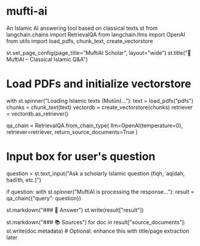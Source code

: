 # mufti-ai
An Islamic AI answering tool based on classical texts
st
from langchain.chains import RetrievalQA
from langchain.llms import OpenAI
from utils import load_pdfs, chunk_text, create_vectorstore


st.set_page_config(page_title="MuftiAI Scholar", layout="wide")
st.title("🕌 MuftiAI – Classical Islamic Q&A")


# Load PDFs and initialize vectorstore
with st.spinner("Loading Islamic texts (Mutūn)..."):
text = load_pdfs("pdfs")
chunks = chunk_text(text)
vectordb = create_vectorstore(chunks)
retriever = vectordb.as_retriever()


qa_chain = RetrievalQA.from_chain_type(
llm=OpenAI(temperature=0),
retriever=retriever,
return_source_documents=True
)


# Input box for user's question
question = st.text_input("Ask a scholarly Islamic question (fiqh, ʿaqīdah, ḥadīth, etc.)")


if question:
with st.spinner("MuftiAI is processing the response..."):
result = qa_chain({"query": question})


st.markdown("### 📜 Answer")
st.write(result["result"])


st.markdown("### 📚 Sources")
for doc in result["source_documents"]:
st.write(doc.metadata) # Optional: enhance this with title/page extraction later
